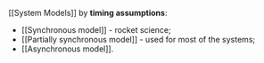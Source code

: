 [[System Models]] by **timing assumptions**:
- [[Synchronous model]] - rocket science;
- [[Partially synchronous model]] - used for most of the systems;
- [[Asynchronous model]].